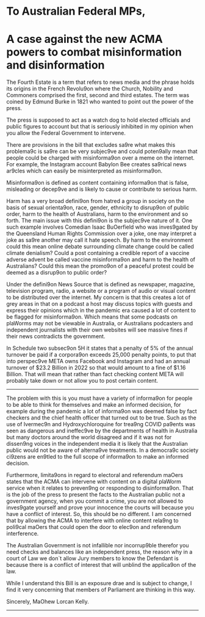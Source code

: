 # To Australian Federal MPs, 


# A case against the new ACMA powers to combat misinformation and disinformation

The Fourth Estate is a term that refers to news media and the phrase holds its origins in the
French Revolu9on where the Church, Nobility and Commoners comprised the first, second
and third estates. The term was coined by Edmund Burke in 1821 who wanted to point out
the power of the press.

The press is supposed to act as a watch dog to hold elected officials and public figures to
account but that is seriously inhibited in my opinion when you allow the Federal
Government to intervene.

There are provisions in the bill that excludes sa9re what makes this problema9c is sa9re can
be very subjec9ve and could poten9ally mean that people could be charged with
misinforma9on over a meme on the internet. For example, the Instagram account Babylon
Bee creates sa9rical news ar9cles which can easily be misinterpreted as misinforma9on.

Misinforma9on is defined as content containing informa9on that is false, misleading or
decep9ve and is likely to cause or contribute to serious harm.

Harm has a very broad defini9on from hatred a group in society on the basis of sexual
orienta9on, race, gender, ethnicity to disrup9on of public order, harm to the health of
Australians, harm to the environment and so forth. The main issue with this defini9on is the
subjec9ve nature of it. One such example involves Comedian Isaac BuOerfield who was
inves9gated by the Queensland Human Rights Commission over a joke, one may interpret a
joke as sa9re another may call it hate speech. By harm to the environment could this mean
online debate surrounding climate change could be called climate denialism? Could a post
containing a credible report of a vaccine adverse advent be called vaccine misinforma9on
and harm to the health of Australians? Could this mean the promo9on of a peaceful protest
could be deemed as a disrup9on to public order?

Under the defini9on News Source that is defined as newspaper, magazine, television
program, radio, a website or a program of audio or visual content to be distributed over the
internet. My concern is that this creates a lot of grey areas in that on a podcast a host may
discuss topics with guests and express their opinions which in the pandemic era caused a lot
of content to be flagged for misinforma9on. Which means that some podcasts on plaWorms
may not be viewable in Australia, or Australians podcasters and independent journalists with
their own websites will see massive fines if their news contradicts the government.

In Schedule two subsec9on 5H it states that a penalty of 5% of the annual turnover be paid
if a corpora9on exceeds 25,000 penalty points, to put that into perspec9ve META owns
Facebook and Instagram and had an annual turnover of $23.2 Billion in 2022 so that would
amount to a fine of $1.16 Billion. That will mean that rather than fact checking content
META will probably take down or not allow you to post certain content.


-----

The problem with this is you must have a variety of informa9on for people to be able to
think for themselves and make an informed decision, for example during the pandemic a lot
of informa9on was deemed false by fact checkers and the chief health officer that turned
out to be true. Such as the use of Ivermec9n and Hydroxychloroquine for trea9ng COVID
pa9ents was seen as dangerous and ineffec9ve by the departments of health in Australia but
many doctors around the world disagreed and if it was not for dissen9ng voices in the
independent media it is likely that the Australian public would not be aware of alterna9ve
treatments. In a democra9c society ci9zens are en9tled to the full scope of informa9on to
make an informed decision.

Furthermore, limita9ons in regard to electoral and referendum maOers states that the
ACMA can intervene with content on a digital plaWorm service when it relates to preven9ng
or responding to disinforma9on. That is the job of the press to present the facts to the
Australian public not a government agency, when you commit a crime, you are not allowed
to inves9gate yourself and prove your innocence the courts will because you have a conflict
of interest. So, this should be no different. I am concerned that by allowing the ACMA to
interfere with online content rela9ng to poli9cal maOers that could open the door to
elec9on and referendum interference.

The Australian Government is not infallible nor incorrup9ble therefor you need checks and
balances like an independent press, the reason why in a court of Law we don`t allow Jury
members to know the Defendant is because there is a conflict of interest that will unblind
the applica9on of the law.

While I understand this Bill is an exposure drae and is subject to change, I find it very
concerning that members of Parliament are thinking in this way.

Sincerely,
MaOhew Lorcan Kelly.


-----

